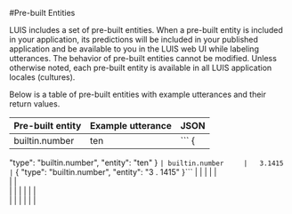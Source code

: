 <!-- NavPath: Pre-builtEntities
LinkLabel: Pre-built Entities 
Url: LUIS-api/documentation/Pre-builtEntities
Weight: 90 -->

#Pre-built Entities

LUIS includes a set of pre-built entities. When a pre-built entity is included in your application, its predictions will be included in your published application and be available to you in the LUIS web UI while labeling utterances. The behavior of pre-built entities cannot be modified. Unless otherwise noted, each pre-built entity is available in all LUIS application locales (cultures). 

Below is a table of pre-built entities with example utterances and their return values.

Pre-built entity   |   Example utterance   |   JSON
------|------|------|
 builtin.number     |   ten   |``` { 
 "type": "builtin.number",
 "entity": "ten" 
 } ```|
 builtin.number     |   3.1415   |```  { "type": "builtin.number", "entity": "3 . 1415" }``` |
      |      |
      |      |      
      |      |      
      |      |
      |      |
      |      |    
      |      |
      |      |
      |      |
      
